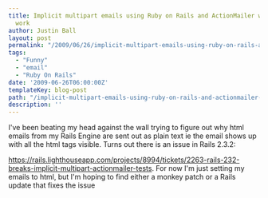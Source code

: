 ```yaml
---
title: Implicit multipart emails using Ruby on Rails and ActionMailer won&#8217;t
  work
author: Justin Ball
layout: post
permalink: "/2009/06/26/implicit-multipart-emails-using-ruby-on-rails-and-actionmailer-wont-work/"
tags:
  - "Funny"
  - "email"
  - "Ruby On Rails"
date: '2009-06-26T06:00:00Z'
templateKey: blog-post
path: "/implicit-multipart-emails-using-ruby-on-rails-and-actionmailer-wont-work"
description: ''
---
```


I've been beating my head against the wall trying to figure out why html emails from my Rails Engine are sent out as plain text ie the email shows up with all the html tags visible.  Turns out there is an issue in Rails 2.3.2:

<a href="https://rails.lighthouseapp.com/projects/8994/tickets/2263-rails-232-breaks-implicit-multipart-actionmailer-tests">https://rails.lighthouseapp.com/projects/8994/tickets/2263-rails-232-breaks-implicit-multipart-actionmailer-tests</a>.
For now I'm just setting my emails to html, but I'm hoping to find either a monkey patch or a Rails update that fixes the issue
